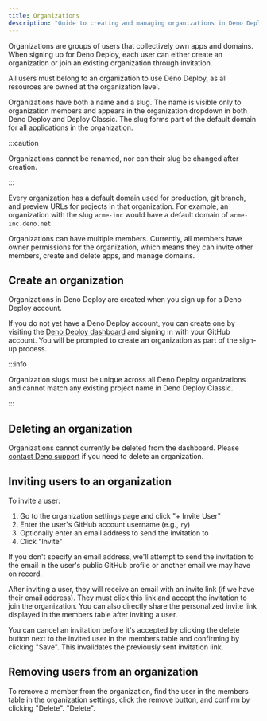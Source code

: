 ```yaml
---
title: Organizations
description: "Guide to creating and managing organizations in Deno Deploy, including members, permissions, and organization administration."
---
```


Organizations are groups of users that collectively own apps and domains. When
signing up for Deno Deploy, each user can either create an organization or join
an existing organization through invitation.

All users must belong to an organization to use Deno Deploy, as all resources
are owned at the organization level.

Organizations have both a name and a slug. The name is visible only to
organization members and appears in the organization dropdown in both Deno
Deploy and Deploy Classic. The slug forms part of the default domain for all
applications in the organization.

:::caution

Organizations cannot be renamed, nor can their slug be changed after creation.

:::

Every organization has a default domain used for production, git branch, and
preview URLs for projects in that organization. For example, an organization
with the slug `acme-inc` would have a default domain of `acme-inc.deno.net`.

Organizations can have multiple members. Currently, all members have owner
permissions for the organization, which means they can invite other members,
create and delete apps, and manage domains.

## Create an organization

Organizations in Deno Deploy are created when you sign up for a Deno Deploy
account.

If you do not yet have a Deno Deploy account, you can create one by visiting the
[Deno Deploy dashboard](https://console.deno.com) and signing in with your
GitHub account. You will be prompted to create an organization as part of the
sign-up process.

:::info

Organization slugs must be unique across all Deno Deploy organizations and
cannot match any existing project name in Deno Deploy Classic.

:::

## Deleting an organization

Organizations cannot currently be deleted from the dashboard. Please
[contact Deno support](/deploy/support/) if you need to delete an organization.

## Inviting users to an organization

To invite a user:

1. Go to the organization settings page and click "+ Invite User"
2. Enter the user's GitHub account username (e.g., `ry`)
3. Optionally enter an email address to send the invitation to
4. Click "Invite"

If you don't specify an email address, we'll attempt to send the invitation to
the email in the user's public GitHub profile or another email we may have on
record.

After inviting a user, they will receive an email with an invite link (if we
have their email address). They must click this link and accept the invitation
to join the organization. You can also directly share the personalized invite
link displayed in the members table after inviting a user.

You can cancel an invitation before it's accepted by clicking the delete button
next to the invited user in the members table and confirming by clicking "Save".
This invalidates the previously sent invitation link.

## Removing users from an organization

To remove a member from the organization, find the user in the members table in
the organization settings, click the remove button, and confirm by clicking
"Delete". "Delete".
